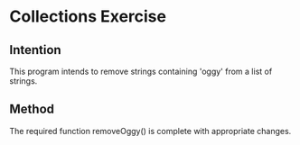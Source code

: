 # Collections Exercise

## Intention

This program intends to remove strings containing 'oggy' from a list of strings.

## Method

The required function removeOggy() is complete with appropriate changes.
